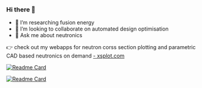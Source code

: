 ### Hi there 👋

- 🔭 I’m researching fusion energy
- 👯 I’m looking to collaborate on automated design optimisation
- 💬 Ask me about neutronics

👉 check out my webapps for neutron corss section plotting and parametric CAD based neutronics on demand [- xsplot.com](https://www.xsplot.com/)

<!-- add this stats once orgs are available as most work is on orgs now, -->
<!-- [![My GitHub Stats](https://github-readme-stats.vercel.app/api/?username=shimwell&count_private=true&orgs=fusion-energy&theme=tokyonight&showicons=true)]() -->

[![Readme Card](https://github-readme-stats.vercel.app/api/pin/?username=fusion-energy&repo=paramak)](https://github.com/fusion-energy/paramak)

[![Readme Card](https://github-readme-stats.vercel.app/api/pin/?username=fusion-energy&repo=neutronics-workshop)](https://github.com/fusion-energy/neutronics-workshop)

<!-- [![Readme Card](https://github-readme-stats.vercel.app/api/pin/?username=fusion-energy&repo=fusion_neutronics_workflow)](https://github.com/fusion-energy/fusion_neutronics_workflow)
 -->
